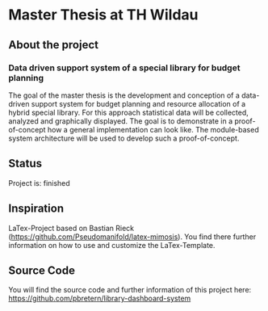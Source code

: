 # Master Thesis at TH Wildau

## About the project
### Data driven support system of a special library for budget planning
The goal of the master thesis is the development and conception of a data-driven support system for budget planning and resource allocation of a hybrid special library. For this approach statistical data will be collected, analyzed and graphically displayed. The goal is to demonstrate in a proof-of-concept how a general implementation can look like. The module-based system architecture will be used to develop such a proof-of-concept.

## Status
Project is: finished


## Inspiration
LaTex-Project based on Bastian Rieck (https://github.com/Pseudomanifold/latex-mimosis).
You find there further information on how to use and customize the LaTex-Template.


## Source Code
You will find the source code and further information of this project here:
https://github.com/pbretern/library-dashboard-system
